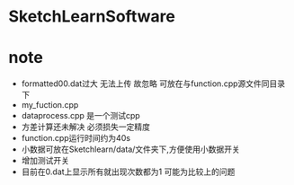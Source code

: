 # SketchLearnSoftware

# note
- formatted00.dat过大 无法上传 故忽略 可放在与function.cpp源文件同目录下
- my_fuction.cpp 
- dataprocess.cpp 是一个测试cpp 
- 方差计算还未解决 必须损失一定精度
- function.cpp运行时间约为40s
- 小数据可放在Sketchlearn/data/文件夹下,方便使用小数据开关
- 增加测试开关
- 目前在0.dat上显示所有就出现次数都为1 可能为比较上的问题